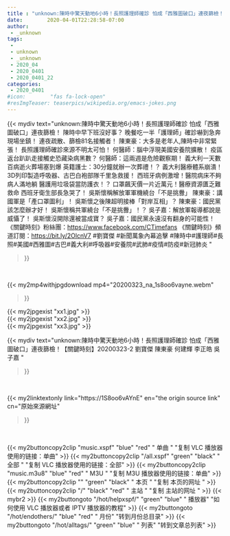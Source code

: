 ```yaml
---
title : "unknown:陳時中驚天動地6小時！長照護理師確診 怕成「西雅圖破口」連夜篩檢！【關鍵時刻】20200323-2 劉寶傑 陳東豪 何建輝 李正皓 吳子嘉 "
date:        2020-04-01T22:28:58-07:00
author:
 - _unknown
tags:
 - 
 - unknown
 - _unknown
 - 2020_04
 - 2020_0401
 - 2020_0401_22
categories:
 - 2020_0401
#icon:        "fas fa-lock-open"
#resImgTeaser: teaserpics/wikipedia.org/emacs-jokes.png
---
```







{{< mydiv text="unknown:陳時中驚天動地6小時！長照護理師確診 怕成「西雅圖破口」連夜篩檢！ 陳時中早下班沒好事？ 晚餐吃一半「護理師」確診嚇到急奔現場坐鎮！ 連夜疏散、篩檢81名接觸者！ 陳東豪：大多是老年人,陳時中非常緊張！ 長照護理師確診來源不明太可怕！ 何醫師：腦中浮現美國安養院擴散！ 疫區返台趴趴走接觸史恐藏染病黑數？ 何醫師：這兩週是危險觀察期！ 義大利一天數百病逝火葬場塞到爆 英籍護士：30分鐘就辦一次葬禮！？ 義大利醫療體系崩潰！ 3D列印製造呼吸器、古巴白袍部隊千里急救援！ 西班牙病例激增！醫院病床不夠病人滿地躺 醫護用垃圾袋當防護衣！？ 口罩飆天價一片近萬元！醫療資源匱乏難救命 西班牙衛生部長急哭了！ 吳斯懷稱解放軍軍機繞台「不是挑釁」 陳東豪：講國軍是「產口罩圖利」！ 吳斯懷之後陳超明接棒「對岸互相」？ 陳東豪：國民黨該怎麼辦才好！ 吳斯懷稱共軍繞台「不是挑釁」！？ 吳子嘉：解放軍報導都說是威懾了！ 吳斯懷沒開除還被當成寶？ 吳子嘉：國民黨永遠沒有翻身的可能性！  《關鍵時刻》粉絲團：https://www.facebook.com/CTimefans 《關鍵時刻》頻道訂閱：https://bit.ly/2OlcnV7  #劉寶傑 #新聞萬象內幕追擊 #陳時中#護理師#長照#美國#西雅圖#古巴#義大利#呼吸器#安養院#武肺#疫情#防疫#新冠肺炎 "
>}}
<br>


{{< my2mp4withjpgdownload mp4="20200323_na_1s8oo6vayne.webm"
>}}

{{< my2jpgexist "xx1.jpg" >}}<br>
{{< my2jpgexist "xx2.jpg" >}}<br>
{{< my2jpgexist "xx3.jpg" >}}<br>



{{< mydiv text="unknown:陳時中驚天動地6小時！長照護理師確診 怕成「西雅圖破口」連夜篩檢！【關鍵時刻】20200323-2 劉寶傑 陳東豪 何建輝 李正皓 吳子嘉 "
>}}
<br>

{{< my2linktextonly link="https://1S8oo6vAYnE"
en="the origin source link" cn="原始來源網址"
>}}


<br>


{{< my2buttoncopy2clip "music.xspf"        "blue"   "red"    " 单曲 "  "复制 VLC 播放器使用的链接：单曲" >}} {{< my2buttoncopy2clip "/all.xspf"         "green"  "black"  " 全部 "  "复制 VLC 播放器使用的链接：全部" >}} {{< my2buttoncopy2clip "music.m3u8"        "blue"   "red"    " M3U  "    "复制 M3U 播放器使用的链接：单曲" >}} {{< my2buttoncopy2clip ""                  "green"  "black"  " 本页 "    "复制 本页的网址 " >}} {{< my2buttoncopy2clip "/"                 "black"  "red"    " 主站 "    "复制 主站的网址 " >}} {{< mybr2 >}} {{< my2buttongoto      "/hot/helpxspf/"    "green"  "blue"   " 播放器" "如何使用 VLC 播放器或者 IPTV 播放器的教程" >}} {{< my2buttongoto      "/hot/endothers/"   "blue"   "red"    " 月份"   "转到月份总目录" >}} {{< my2buttongoto      "/hot/alltags/"     "green"  "blue"   " 列表"   "转到文章总列表" >}} 
